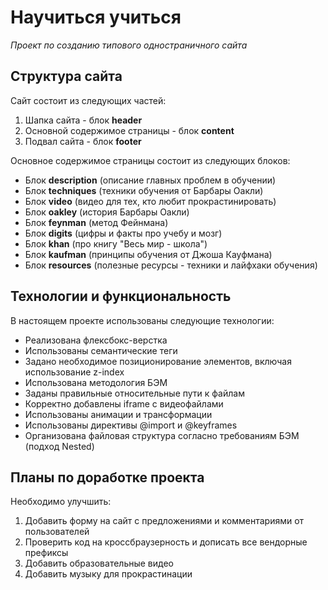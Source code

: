 # Научиться учиться

*Проект по созданию типового одностраничного сайта*

## Структура сайта

Сайт состоит из следующих частей:

1. Шапка сайта - блок __header__
2. Основной содержимое страницы - блок __content__
3. Подвал сайта - блок __footer__

Основное содержимое страницы состоит из следующих блоков:

* Блок __description__ (описание главных проблем в обучении)
* Блок __techniques__ (техники обучения от Барбары Оакли)
* Блок __video__ (видео для тех, кто любит прокрастинировать)
* Блок __oakley__ (история Барбары Оакли)
* Блок __feynman__ (метод Фейнмана)
* Блок __digits__ (цифры и факты про учебу и мозг)
* Блок __khan__ (про книгу "Весь мир - школа")
* Блок __kaufman__ (принципы обучения от Джоша Кауфмана)
* Блок __resources__ (полезные ресурсы - техники и лайфхаки обучения)

## Технологии и функциональность
В настоящем проекте использованы следующие технологии:

* Реализована флексбокс-верстка
* Использованы семантические теги
* Задано необходимое позиционирование элементов, включая использование z-index
* Использована методология БЭМ
* Заданы правильные относительные пути к файлам
* Корректно добавлены iframe c видеофайлами
* Использованы анимации и трансформации
* Использованы директивы @import и @keyframes
* Организована файловая структура согласно требованиям БЭМ (подход Nested)

## Планы по доработке проекта

Необходимо улучшить:

1. Добавить форму на сайт с предложениями и комментариями от пользователей
2. Проверить код на кроссбраузерность и дописать все вендорные префиксы
3. Добавить образовательные видео
4. Добавить музыку для прокрастинации


